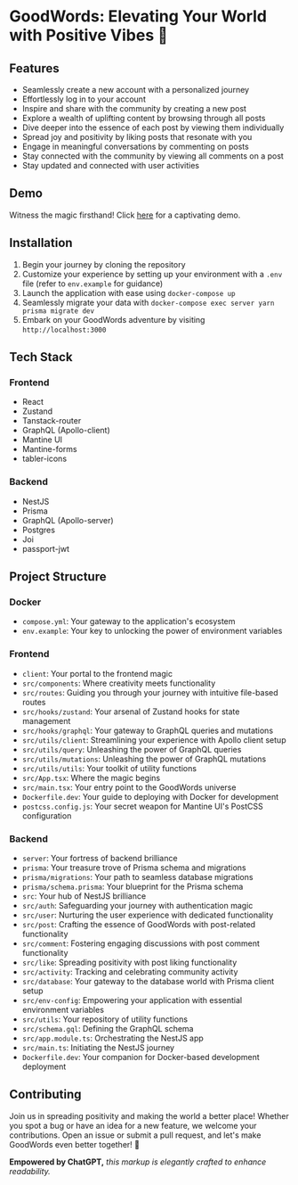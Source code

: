 # GoodWords: Elevating Your World with Positive Vibes 🚀

## Features

- Seamlessly create a new account with a personalized journey
- Effortlessly log in to your account
- Inspire and share with the community by creating a new post
- Explore a wealth of uplifting content by browsing through all posts
- Dive deeper into the essence of each post by viewing them individually
- Spread joy and positivity by liking posts that resonate with you
- Engage in meaningful conversations by commenting on posts
- Stay connected with the community by viewing all comments on a post
- Stay updated and connected with user activities

## Demo

Witness the magic firsthand! Click [here](https://github.com/kryptonpust/goodwords/assets/30733693/fec470a3-94bc-465d-8737-2b10e2783968) for a captivating demo.

## Installation

1. Begin your journey by cloning the repository
2. Customize your experience by setting up your environment with a `.env` file (refer to `env.example` for guidance)
3. Launch the application with ease using `docker-compose up`
4. Seamlessly migrate your data with `docker-compose exec server yarn prisma migrate dev`
5. Embark on your GoodWords adventure by visiting `http://localhost:3000`

## Tech Stack

### Frontend

- React
- Zustand
- Tanstack-router
- GraphQL (Apollo-client)
- Mantine UI
- Mantine-forms
- tabler-icons

### Backend

- NestJS
- Prisma
- GraphQL (Apollo-server)
- Postgres
- Joi
- passport-jwt

## Project Structure

### Docker

- `compose.yml`: Your gateway to the application's ecosystem
- `env.example`: Your key to unlocking the power of environment variables

### Frontend

- `client`: Your portal to the frontend magic
- `src/components`: Where creativity meets functionality
- `src/routes`: Guiding you through your journey with intuitive file-based routes
- `src/hooks/zustand`: Your arsenal of Zustand hooks for state management
- `src/hooks/graphql`: Your gateway to GraphQL queries and mutations
- `src/utils/client`: Streamlining your experience with Apollo client setup
- `src/utils/query`: Unleashing the power of GraphQL queries
- `src/utils/mutations`: Unleashing the power of GraphQL mutations
- `src/utils/utils`: Your toolkit of utility functions
- `src/App.tsx`: Where the magic begins
- `src/main.tsx`: Your entry point to the GoodWords universe
- `Dockerfile.dev`: Your guide to deploying with Docker for development
- `postcss.config.js`: Your secret weapon for Mantine UI's PostCSS configuration

### Backend

- `server`: Your fortress of backend brilliance
- `prisma`: Your treasure trove of Prisma schema and migrations
- `prisma/migrations`: Your path to seamless database migrations
- `prisma/schema.prisma`: Your blueprint for the Prisma schema
- `src`: Your hub of NestJS brilliance
- `src/auth`: Safeguarding your journey with authentication magic
- `src/user`: Nurturing the user experience with dedicated functionality
- `src/post`: Crafting the essence of GoodWords with post-related functionality
- `src/comment`: Fostering engaging discussions with post comment functionality
- `src/like`: Spreading positivity with post liking functionality
- `src/activity`: Tracking and celebrating community activity
- `src/database`: Your gateway to the database world with Prisma client setup
- `src/env-config`: Empowering your application with essential environment variables
- `src/utils`: Your repository of utility functions
- `src/schema.gql`: Defining the GraphQL schema
- `src/app.module.ts`: Orchestrating the NestJS app
- `src/main.ts`: Initiating the NestJS journey
- `Dockerfile.dev`: Your companion for Docker-based development deployment

## Contributing

Join us in spreading positivity and making the world a better place! Whether you spot a bug or have an idea for a new feature, we welcome your contributions. Open an issue or submit a pull request, and let's make GoodWords even better together! 🌟

**Empowered by ChatGPT,** *this markup is elegantly crafted to enhance readability.*

